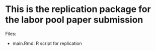 # This is the replication package for the labor pool paper submission


Files:  

 - main.Rmd:  R script for replication
